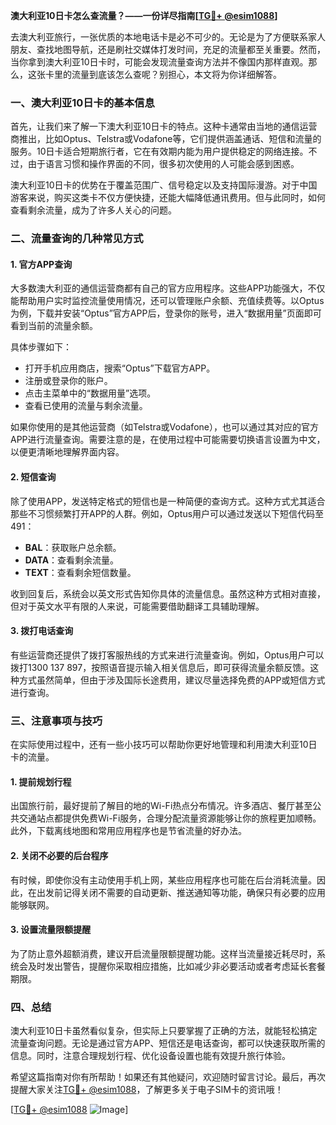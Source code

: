 **澳大利亚10日卡怎么查流量？——一份详尽指南[[TG💪+ @esim1088](https://t.me/s/esim1088)]**

去澳大利亚旅行，一张优质的本地电话卡是必不可少的。无论是为了方便联系家人朋友、查找地图导航，还是刷社交媒体打发时间，充足的流量都至关重要。然而，当你拿到澳大利亚10日卡时，可能会发现流量查询方法并不像国内那样直观。那么，这张卡里的流量到底该怎么查呢？别担心，本文将为你详细解答。

### 一、澳大利亚10日卡的基本信息

首先，让我们来了解一下澳大利亚10日卡的特点。这种卡通常由当地的通信运营商推出，比如Optus、Telstra或Vodafone等，它们提供涵盖通话、短信和流量的服务。10日卡适合短期旅行者，它在有效期内能为用户提供稳定的网络连接。不过，由于语言习惯和操作界面的不同，很多初次使用的人可能会感到困惑。

澳大利亚10日卡的优势在于覆盖范围广、信号稳定以及支持国际漫游。对于中国游客来说，购买这类卡不仅方便快捷，还能大幅降低通讯费用。但与此同时，如何查看剩余流量，成为了许多人关心的问题。

### 二、流量查询的几种常见方式

#### 1. 官方APP查询

大多数澳大利亚的通信运营商都有自己的官方应用程序。这些APP功能强大，不仅能帮助用户实时监控流量使用情况，还可以管理账户余额、充值续费等。以Optus为例，下载并安装“Optus”官方APP后，登录你的账号，进入“数据用量”页面即可看到当前的流量余额。

具体步骤如下：
- 打开手机应用商店，搜索“Optus”下载官方APP。
- 注册或登录你的账户。
- 点击主菜单中的“数据用量”选项。
- 查看已使用的流量与剩余流量。

如果你使用的是其他运营商（如Telstra或Vodafone），也可以通过其对应的官方APP进行流量查询。需要注意的是，在使用过程中可能需要切换语言设置为中文，以便更清晰地理解界面内容。

#### 2. 短信查询

除了使用APP，发送特定格式的短信也是一种简便的查询方式。这种方式尤其适合那些不习惯频繁打开APP的人群。例如，Optus用户可以通过发送以下短信代码至491：

- **BAL**：获取账户总余额。
- **DATA**：查看剩余流量。
- **TEXT**：查看剩余短信数量。

收到回复后，系统会以英文形式告知你具体的流量信息。虽然这种方式相对直接，但对于英文水平有限的人来说，可能需要借助翻译工具辅助理解。

#### 3. 拨打电话查询

有些运营商还提供了拨打客服热线的方式来进行流量查询。例如，Optus用户可以拨打1300 137 897，按照语音提示输入相关信息后，即可获得流量余额反馈。这种方式虽然简单，但由于涉及国际长途费用，建议尽量选择免费的APP或短信方式进行查询。

### 三、注意事项与技巧

在实际使用过程中，还有一些小技巧可以帮助你更好地管理和利用澳大利亚10日卡的流量。

#### 1. 提前规划行程

出国旅行前，最好提前了解目的地的Wi-Fi热点分布情况。许多酒店、餐厅甚至公共交通站点都提供免费Wi-Fi服务，合理分配流量资源能够让你的旅程更加顺畅。此外，下载离线地图和常用应用程序也是节省流量的好办法。

#### 2. 关闭不必要的后台程序

有时候，即使你没有主动使用手机上网，某些应用程序也可能在后台消耗流量。因此，在出发前记得关闭不需要的自动更新、推送通知等功能，确保只有必要的应用能够联网。

#### 3. 设置流量限额提醒

为了防止意外超额消费，建议开启流量限额提醒功能。这样当流量接近耗尽时，系统会及时发出警告，提醒你采取相应措施，比如减少非必要活动或者考虑延长套餐期限。

### 四、总结

澳大利亚10日卡虽然看似复杂，但实际上只要掌握了正确的方法，就能轻松搞定流量查询问题。无论是通过官方APP、短信还是电话查询，都可以快速获取所需的信息。同时，注意合理规划行程、优化设备设置也能有效提升旅行体验。

希望这篇指南对你有所帮助！如果还有其他疑问，欢迎随时留言讨论。最后，再次提醒大家关注[TG💪+ @esim1088](https://t.me/s/esim1088)，了解更多关于电子SIM卡的资讯哦！

[[TG💪+ @esim1088](https://t.me/s/esim1088) ![Image](https://i.postimg.cc/4NQfJmqS/Snipaste-2025-05-13-00-14-12.png)]